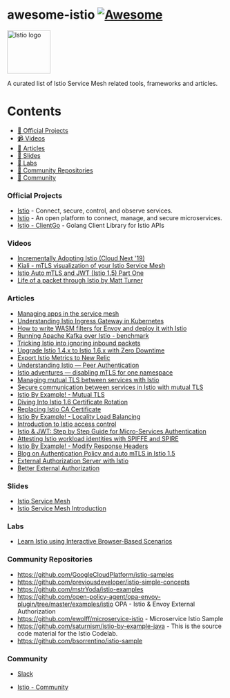 # awesome-istio [![Awesome](https://awesome.re/badge.svg)](https://awesome.re)

<a href="https://istio.io/">
    <img src="https://github.com/istio/istio/raw/master/logo/istio-bluelogo-whitebackground-unframed.svg"
         alt="Istio logo" title="Istio" height="100" width="100" />
</a></br>

A curated list of Istio Service Mesh related tools, frameworks and articles.

# Contents

- [💼 Official Projects](#official-projects)
- [📹 Videos](#videos)
- [📰 Articles](#articles)
- [📑 Slides](#slides)
- [🧪 Labs](#labs)
- [🐾 Community Repositories](#community-repositories)
- [📡 Community](#community)

### Official Projects

- [Istio](https://istio.io/latest/) - Connect, secure, control, and observe services.
- [Istio](https://github.com/istio/istio/) - An open platform to connect, manage, and secure microservices.
- [Istio - ClientGo](https://github.com/istio/client-go) - Golang Client Library for Istio APIs

### Videos

- [Incrementally Adopting Istio (Cloud Next '19)](https://www.youtube.com/watch?v=0cgTHQFXYPQ)
- [Kiali - mTLS visualization of your Istio Service Mesh](https://www.youtube.com/watch?v=GnjwaTcNKK4)
- [Istio Auto mTLS and JWT (Istio 1.5) Part One](https://www.youtube.com/watch?v=7_O58efytvM)
- [Life of a packet through Istio by Matt Turner](https://www.youtube.com/watch?v=cB611FtjHcQ)


### Articles

- [Managing apps in the service mesh](https://cloud.ibm.com/docs/containers?topic=containers-istio-mesh)
- [Understanding Istio Ingress Gateway in Kubernetes](https://blog.jayway.com/2018/10/22/understanding-istio-ingress-gateway-in-kubernetes/)
- [How to write WASM filters for Envoy and deploy it with Istio](https://banzaicloud.com/blog/envoy-wasm-filter/)
- [Running Apache Kafka over Istio - benchmark](https://banzaicloud.com/blog/kafka-on-istio-performance/)
- [Tricking Istio into ignoring inbound packets](https://jpittis.ca/posts/tricking-istio-with-iptables.html)
- [Upgrade Istio 1.4.x to Istio 1.6.x with Zero Downtime](https://medium.com/@liptanbiswas/upgrade-istio-1-4-x-to-istio-1-6-x-with-zero-downtime-1b784b20beda)
- [Export Istio Metrics to New Relic](https://medium.com/@dinup24/export-istio-metrics-to-new-relic-7bb3d6820cc3)
- [Understanding Istio — Peer Authentication](https://medium.com/@m.allandhir/understanding-istio-authentication-policy-aa17e84112bf)
- [Istio adventures — disabling mTLS for one namespace](https://itnext.io/istio-adventures-disabling-mtls-for-one-namespace-62f37b99855c)
- [Managing mutual TLS between services with Istio](https://banzaicloud.com/blog/istio-mtls/)
- [Secure communication between services in Istio with mutual TLS](https://developer.ibm.com/technologies/containers/tutorials/istio-security-mtls/)
- [Istio By Example! - Mutual TLS](https://www.istiobyexample.dev/mtls)
- [Diving Into Istio 1.6 Certificate Rotation](https://blog.christianposta.com/diving-into-istio-1-6-certificate-rotation/)
- [Replacing Istio CA Certificate](https://zufardhiyaulhaq.com/Replacing-Istio-CA-certificate/)
- [Istio By Example! - Locality Load Balancing](https://www.istiobyexample.dev/locality-load-balancing)
- [Introduction to Istio access control](https://banzaicloud.com/blog/istio-authorization-policies/)
- [Istio & JWT: Step by Step Guide for Micro-Services Authentication](https://medium.com/intelligentmachines/istio-jwt-step-by-step-guide-for-micro-services-authentication-690b170348fc)
- [Attesting Istio workload identities with SPIFFE and SPIRE](https://developer.ibm.com/components/istio/articles/istio-identity-spiffe-spire/)
- [Istio By Example! - Modify Response Headers](https://www.istiobyexample.dev/response-headers)
- [Blog on Authentication Policy and auto mTLS in Istio 1.5](https://www.arctiq.ca/our-blog/2020/3/12/authentication-policy-and-auto-mtls-in-istio-1-5/)
- [External Authorization Server with Istio](https://medium.com/google-cloud/external-authorization-server-with-istio-1159b21682bb)
- [Better External Authorization](https://istio.io/latest/blog/2021/better-external-authz/)

### Slides

- [Istio Service Mesh](https://docs.google.com/presentation/d/1CAFLqL8yn-s0kaPW09tLU_A-0Vjfhk4hnP7tr9zq4dY/)
- [Istio Service Mesh Introduction](https://www.slideshare.net/ssuserc5886a/istio-service-mesh-introduction)

### Labs

- [Learn Istio using Interactive Browser-Based Scenarios](https://www.katacoda.com/courses/istio)

### Community Repositories

- https://github.com/GoogleCloudPlatform/istio-samples
- https://github.com/previousdeveloper/istio-simple-concepts
- https://github.com/mstrYoda/istio-examples
- https://github.com/open-policy-agent/opa-envoy-plugin/tree/master/examples/istio OPA - Istio & Envoy External Authorization
- https://github.com/ewolff/microservice-istio - Microservice Istio Sample
- https://github.com/saturnism/istio-by-example-java - This is the source code material for the Istio Codelab.
- https://github.com/bsorrentino/istio-sample

### Community

- [Slack](https://istio.slack.com)

- [Istio - Community](https://istio.io/latest/about/community/join/)
